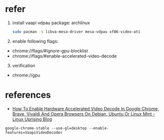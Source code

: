 # refer
1. install vaapi vdpau package:
    archlinux
    ```sh
    sudo pacman -S libva-mesa-driver mesa-vdpau xf86-video-ati
    ```
2. enable following flags:
  - chrome://flags/#ignore-gpu-blocklist
  - chrome://flags/#enable-accelerated-video-decode
3. verification
  - chrome://gpu

# references

- [How To Enable Hardware Accelerated Video Decode In Google Chrome, Brave, Vivaldi And Opera Browsers On Debian, Ubuntu Or Linux Mint - Linux Uprising Blog](https://www.linuxuprising.com/2021/01/how-to-enable-hardware-accelerated.html)

```
google-chrome-stable --use-gl=desktop --enable-features=VaapiVideoDecoder
```
